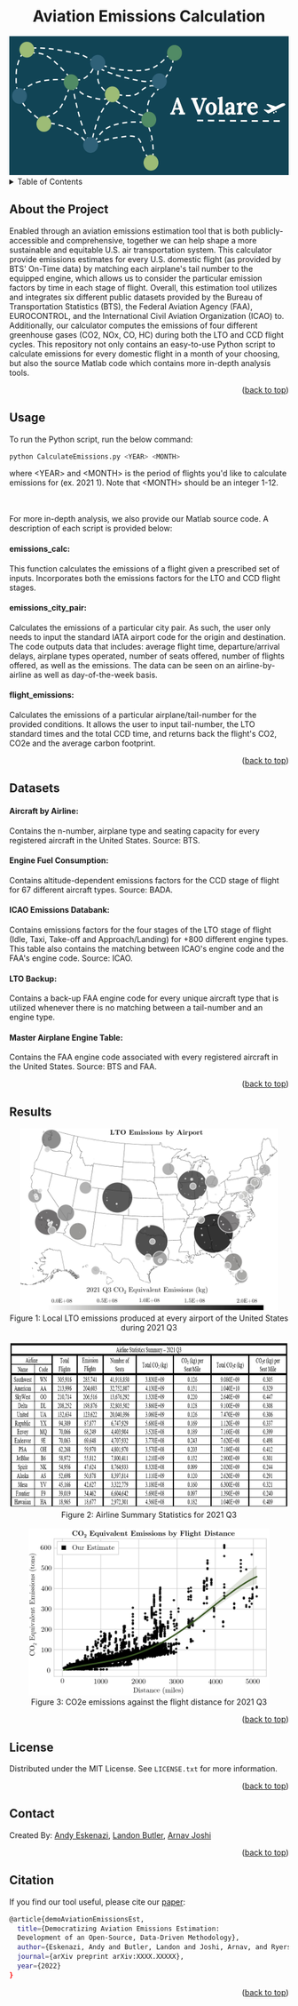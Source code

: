 <div id="top"></div>
<div align="center">
  <h1 align="center">Aviation Emissions Calculation</h1>
  <img src="Images/Logo.JPG" alt="Logo" height="250">
</div>
<!-- TABLE OF CONTENTS -->
<details>
  <summary>Table of Contents</summary>
  <ol>
    <li><a href="#about">About the Project</a></li>
    <li><a href="#usage">Usage</a></li>
    <li><a href="#datasets">Datasets</a></li>
    <li><a href="#results">Results</a></li>
    <li><a href="#license">License</a></li>
    <li><a href="#contact">Contact</a></li>
    <li><a href="#citation">Citation</a></li>
  </ol>
</details>

<!-- ABOUT -->
## About the Project
Enabled through an aviation emissions estimation tool that is both publicly-accessible and comprehensive, together we can help shape a more sustainable and equitable U.S. air transportation system. This calculator provide emissions estimates for every U.S. domestic flight (as provided by BTS' On-Time data) by matching each airplane's tail number to the equipped engine, which allows us to consider the particular emission factors by time in each stage of flight. Overall, this estimation tool utilizes and integrates six different public datasets provided by the Bureau of Transportation Statistics (BTS), the Federal Aviation Agency (FAA), EUROCONTROL, and the International Civil Aviation Organization (ICAO) to. Additionally, our calculator computes the emissions of four different greenhouse gases (CO2, NOx, CO, HC) during both the LTO and CCD flight cycles. This repository not only contains an easy-to-use Python script to calculate emissions for every domestic flight in a month of your choosing, but also the source Matlab code which contains more in-depth analysis tools. 

<p align="right">(<a href="#top">back to top</a>)</p>

<!-- USAGE  -->
## Usage

To run the Python script, run the below command: 
  ```sh
  python CalculateEmissions.py <YEAR> <MONTH> 
  ```
where &lt;YEAR&gt; and &lt;MONTH&gt; is the period of flights you'd like to calculate emissions for (ex. 2021 1). Note that &lt;MONTH&gt; should be an integer 1-12.
<div align="center">
  <br />
  <br />
</div>
For more in-depth analysis, we also provide our Matlab source code. A description of each script is provided below:

#### emissions_calc:
This function calculates the emissions of a flight given a prescribed set of inputs. Incorporates both the emissions factors for the LTO and CCD flight stages.

#### emissions_city_pair:
Calculates the emissions of a particular city pair. As such, the user only needs to input the standard IATA airport code for the origin and destination. The code outputs data that includes: average flight time, departure/arrival delays, airplane types operated, number of seats offered, number of flights offered, as well as the emissions. The data can be seen on an airline-by-airline as well as day-of-the-week basis.

#### flight_emissions:
Calculates the emissions of a particular airplane/tail-number for the provided conditions. It allows the user to input tail-number, the LTO standard times and the total CCD time, and returns back the flight's CO2, CO2e and the average carbon footprint.
<p align="right">(<a href="#top">back to top</a>)</p>
  
<!-- DATASETS -->
## Datasets

#### Aircraft by Airline:
Contains the n-number, airplane type and seating capacity for every registered aircraft in the United States. Source: BTS.

#### Engine Fuel Consumption:
Contains altitude-dependent emissions factors for the CCD stage of flight for 67 different aircraft types. Source: BADA.

#### ICAO Emissions Databank:
Contains emissions factors for the four stages of the LTO stage of flight (Idle, Taxi, Take-off and Approach/Landing) for +800 different engine types. This table also contains the matching between ICAO's engine code and the FAA's engine code. Source: ICAO.

#### LTO Backup: 
Contains a back-up FAA engine code for every unique aircraft type that is utilized whenever there is no matching between a tail-number and an engine type.

#### Master Airplane Engine Table:
Contains the FAA engine code associated with every registered aircraft in the United States. Source: BTS and FAA.

<p align="right">(<a href="#top">back to top</a>)</p>

<!-- Results -->
## Results
<div align="center">
  <img src="Images/LTOEmissionsByAirport.JPG" alt="Logo" height="330">
  <br />
  Figure 1: Local LTO emissions produced at every airport of the United States during 2021 Q3
  <br />
  <br />
  <img src="Images/AirlineTable.JPG" alt="Logo" height="300">
  <br />
  Figure 2: Airline Summary Statistics for 2021 Q3 
  <br />
  <br />
  <img src="Images/EmissionsByDistance.JPG" alt="Logo" height="300">
  <br />
  Figure 3: CO2e emissions against the flight distance for 2021 Q3
</div>
<p align="right">(<a href="#top">back to top</a>)</p>

<!-- LICENSE -->
## License

Distributed under the MIT License. See `LICENSE.txt` for more information.

<p align="right">(<a href="#top">back to top</a>)</p>

<!-- CONTACT -->
## Contact

Created By: [Andy Eskenazi](https://www.linkedin.com/in/andy-eskenazi), [Landon Butler](https://landonbutler.github.io/), [Arnav Joshi](https://www.linkedin.com/in/arnavjoshi64)

<p align="right">(<a href="#top">back to top</a>)</p>

<!-- CITATION -->
## Citation
If you find our tool useful, please cite our [paper]():
  ```sh
  @article{demoAviationEmissionsEst,
    title={Democratizing Aviation Emissions Estimation:
    Development of an Open-Source, Data-Driven Methodology},
    author={Eskenazi, Andy and Butler, Landon and Joshi, Arnav, and Ryerson, Megn},
    journal={arXiv preprint arXiv:XXXX.XXXXX},
    year={2022}
}
  ```

<p align="right">(<a href="#top">back to top</a>)</p>
